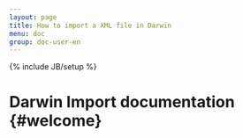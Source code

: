 ```yaml
---
layout: page
title: How to import a XML file in Darwin
menu: doc
group: doc-user-en
---
```

{% include JB/setup %}

Darwin Import documentation {#welcome}
=====================

